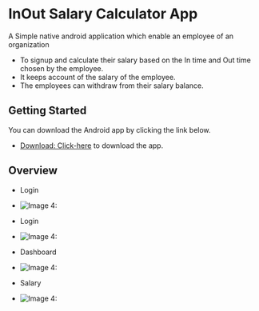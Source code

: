 # InOut Salary Calculator App

A Simple native android application which enable an employee of an 
organization 
- To signup and calculate their salary based on the In time and
  Out time chosen by the employee.
- It keeps account of the salary of the employee.
- The employees can withdraw from their salary balance. 
   

## Getting Started

You can download the Android app by clicking the link below.  

- [Download: Click-here](https://drive.google.com/file/d/1YFn8FPrzE5Vj7M8AtcXzLez3744K347-/view?usp=sharing) to download the app.

## Overview 

- Login    
- ![Image 4: ](scrnshots/login.jpg)

- Login 
- ![Image 4: ](scrnshots/signup.jpg)

- Dashboard
- ![Image 4: ](scrnshots/dashboard.jpg)

- Salary
- ![Image 4: ](scrnshots/salary.jpg)

